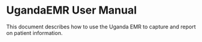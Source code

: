 # UgandaEMR User Manual

This document describes how to use the Uganda EMR to capture and report on patient information.
